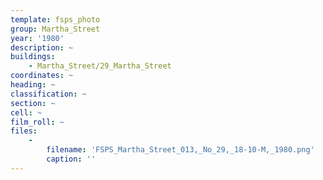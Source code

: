 ```yaml
---
template: fsps_photo
group: Martha_Street
year: '1980'
description: ~
buildings:
    - Martha_Street/29_Martha_Street
coordinates: ~
heading: ~
classification: ~
section: ~
cell: ~
film_roll: ~
files:
    -
        filename: 'FSPS_Martha_Street_013,_No_29,_18-10-M,_1980.png'
        caption: ''
---
```

